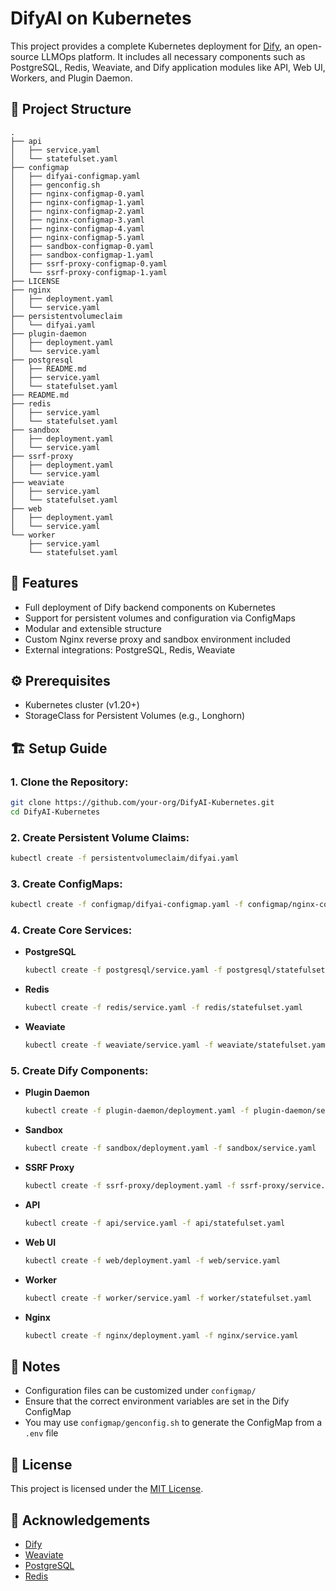 # DifyAI on Kubernetes

This project provides a complete Kubernetes deployment for [Dify](https://github.com/langgenius/dify), an open-source LLMOps platform. It includes all necessary components such as PostgreSQL, Redis, Weaviate, and Dify application modules like API, Web UI, Workers, and Plugin Daemon.

## 📁 Project Structure

```
.
├── api
│   ├── service.yaml
│   └── statefulset.yaml
├── configmap
│   ├── difyai-configmap.yaml
│   ├── genconfig.sh
│   ├── nginx-configmap-0.yaml
│   ├── nginx-configmap-1.yaml
│   ├── nginx-configmap-2.yaml
│   ├── nginx-configmap-3.yaml
│   ├── nginx-configmap-4.yaml
│   ├── nginx-configmap-5.yaml
│   ├── sandbox-configmap-0.yaml
│   ├── sandbox-configmap-1.yaml
│   ├── ssrf-proxy-configmap-0.yaml
│   └── ssrf-proxy-configmap-1.yaml
├── LICENSE
├── nginx
│   ├── deployment.yaml
│   └── service.yaml
├── persistentvolumeclaim
│   └── difyai.yaml
├── plugin-daemon
│   ├── deployment.yaml
│   └── service.yaml
├── postgresql
│   ├── README.md
│   ├── service.yaml
│   └── statefulset.yaml
├── README.md
├── redis
│   ├── service.yaml
│   └── statefulset.yaml
├── sandbox
│   ├── deployment.yaml
│   └── service.yaml
├── ssrf-proxy
│   ├── deployment.yaml
│   └── service.yaml
├── weaviate
│   ├── service.yaml
│   └── statefulset.yaml
├── web
│   ├── deployment.yaml
│   └── service.yaml
└── worker
    ├── service.yaml
    └── statefulset.yaml
```

## 🚀 Features

* Full deployment of Dify backend components on Kubernetes
* Support for persistent volumes and configuration via ConfigMaps
* Modular and extensible structure
* Custom Nginx reverse proxy and sandbox environment included
* External integrations: PostgreSQL, Redis, Weaviate

## ⚙️ Prerequisites

* Kubernetes cluster (v1.20+)
* StorageClass for Persistent Volumes (e.g., Longhorn)

## 🏗️ Setup Guide

### 1. **Clone the Repository:**

   ```bash
   git clone https://github.com/your-org/DifyAI-Kubernetes.git
   cd DifyAI-Kubernetes
   ```

### 2. **Create Persistent Volume Claims:**

   ```bash
   kubectl create -f persistentvolumeclaim/difyai.yaml
   ```

### 3. **Create ConfigMaps:**

   ```bash
   kubectl create -f configmap/difyai-configmap.yaml -f configmap/nginx-configmap-0.yaml -f configmap/nginx-configmap-1.yaml -f configmap/nginx-configmap-2.yaml -f configmap/nginx-configmap-3.yaml -f configmap/nginx-configmap-4.yaml -f configmap/nginx-configmap-5.yaml -f configmap/sandbox-configmap-0.yaml -f configmap/sandbox-configmap-1.yaml -f configmap/ssrf-proxy-configmap-0.yaml -f configmap/ssrf-proxy-configmap-1.yaml
   ```

### 4. Create Core Services:

* **PostgreSQL**

  ```bash
  kubectl create -f postgresql/service.yaml -f postgresql/statefulset.yaml
  ```

* **Redis**

  ```bash
  kubectl create -f redis/service.yaml -f redis/statefulset.yaml
  ```

* **Weaviate**

  ```bash
  kubectl create -f weaviate/service.yaml -f weaviate/statefulset.yaml
  ```

### 5. Create Dify Components:

* **Plugin Daemon**

  ```bash
  kubectl create -f plugin-daemon/deployment.yaml -f plugin-daemon/service.yaml
  ```

* **Sandbox**

  ```bash
  kubectl create -f sandbox/deployment.yaml -f sandbox/service.yaml
  ```

* **SSRF Proxy**

  ```bash
  kubectl create -f ssrf-proxy/deployment.yaml -f ssrf-proxy/service.yaml
  ```
* **API**

  ```bash
  kubectl create -f api/service.yaml -f api/statefulset.yaml
  ```

* **Web UI**

  ```bash
  kubectl create -f web/deployment.yaml -f web/service.yaml
  ```

* **Worker**

  ```bash
  kubectl create -f worker/service.yaml -f worker/statefulset.yaml
  ```

* **Nginx**

  ```bash
  kubectl create -f nginx/deployment.yaml -f nginx/service.yaml
  ```

## 📌 Notes

* Configuration files can be customized under `configmap/`
* Ensure that the correct environment variables are set in the Dify ConfigMap
* You may use `configmap/genconfig.sh` to generate the ConfigMap from a `.env` file


## 📜 License

This project is licensed under the [MIT License](./LICENSE).

## 🙏 Acknowledgements

* [Dify](https://github.com/langgenius/dify)
* [Weaviate](https://weaviate.io/)
* [PostgreSQL](https://www.postgresql.org/)
* [Redis](https://redis.io/)
